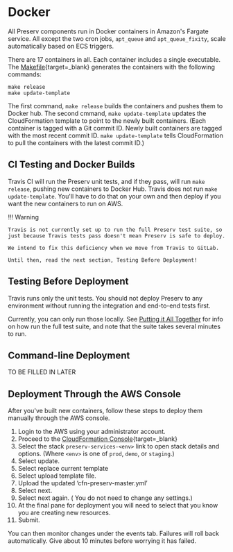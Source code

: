 # Docker

All Preserv components run in Docker containers in Amazon's Fargate service. All except the two cron jobs, `apt_queue` and `apt_queue_fixity`, scale automatically based on ECS triggers.

There are 17 containers in all. Each container includes a single executable. The [Makefile](https://github.com/APTrust/preservation-services/blob/master/Makefile){target=_blank} generates the containers with the following commands:

```
make release
make update-template
```

The first command, `make release` builds the containers and pushes them to Docker hub. The second cmmand, `make update-template` updates the CloudFormation template to point to the newly built containers. (Each container is tagged with a Git commit ID. Newly built containers are tagged with the most recent commit ID. `make update-template` tells CloudFormation to pull the containers with the latest commit ID.)

## CI Testing and Docker Builds

Travis CI will run the Preserv unit tests, and if they pass, will run `make release`, pushing new containers to Docker Hub. Travis does not run `make update-template`. You'll have to do that on your own and then deploy if you want the new containers to run on AWS.

!!! Warning

    Travis is not currently set up to run the full Preserv test suite, so
    just because Travis tests pass doesn't mean Preserv is safe to deploy.

    We intend to fix this deficiency when we move from Travis to GitLab.

    Until then, read the next section, Testing Before Deployment!

## Testing Before Deployment

Travis runs only the unit tests. You should not deploy Preserv to any environment without running the integration and end-to-end tests first.

Currently, you can only run those locally. See [Putting it All Together](/testing/#putting-it-all-together) for info on how run the full test suite, and note that the suite takes several minutes to run.


## Command-line Deployment

TO BE FILLED IN LATER

## Deployment Through the AWS Console

After you've built new containers, follow these steps to deploy them manually through the AWS console.

1. Login to the AWS using your administrator account.
1. Proceed to the [CloudFormation Console](https://us-east-1.console.aws.amazon.com/cloudformation/home?region=us-east-1#/stacks?filteringStatus=active&filteringText=&viewNested=true&hideStacks=false){target=_blank}
1. Select the stack `preserv-services-<env>` link to open stack details and options. (Where `<env>` is one of `prod`, `demo`, or `staging`.)
1. Select update.
1. Select replace current template
1. Select upload template file.
1. Upload the updated ‘cfn-preserv-master.yml’
1. Select next.
1. Select next again. ( You do not need to change any settings.)
1. At the final pane for deployment you will need to select that you know you are creating new resources.
1. Submit.

You can then monitor changes under the events tab. Failures will roll back automatically. Give about 10 minutes before worrying it has failed.
